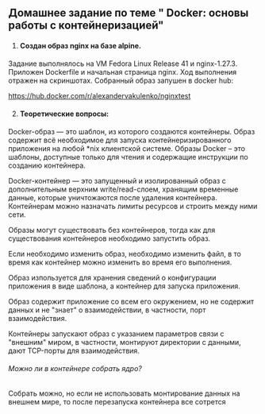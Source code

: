 ## ﻿Домашнее задание по теме " Docker: основы работы с контейнеризацией"

  1. #### Создан образ nginx на базе alpine.
Задание выполнялось на VM Fedora Linux Release 41 и nginx-1.27.3.
Приложен Dockerfile и начальная страница nginx. Ход выполнения отражен на скриншотах. 
Собранный образ запушен в docker hub:

https://hub.docker.com/r/alexandervakulenko/nginxtest
     
  2. #### Теоретические вопросы:
    
Docker-образ — это шаблон, из которого создаются контейнеры. Образ содержит всё необходимое для запуска контейнеризированного приложения на любой *nix клиентской системе. Образы Docker – это шаблоны, доступные только для чтения и содержащие инструкции по созданию контейнера.

Docker-контейнер — это запущенный и изолированный образ с дополнительным верхним write/read-слоем, хранящим временные данные, которые уничтожаются после удаления контейнера. Контейнерам можно назначать лимиты ресурсов и строить между ними сети.

Образы могут существовать без контейнеров, тогда как для существования контейнеров необходимо запустить образ.

Если необходимо изменить образ, необходимо изменить файл, в то время как контейнер можно изменить во время его выполнения.

Образ изпользуется для хранения сведений о конфигурации приложения в виде шаблона, а контейнер для запуска приложения. 

Образ содержит приложение со всем его окружением, но не содержит данных и не "знает" о взаимодействии, в частности, порт взаимодействия.

Контейнеры запускают образ с указанием параметров связи с "внешним" миром, в частности, монтируют директории с данными, дают TCP-порты для взаимодействия.


###### Можно ли в контейнере собрать ядро?

  Собрать можно, но если не использовать монтирование данных на внешнем мире, то после перезапуска контейнера все сотрется
